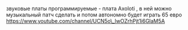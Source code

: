 звуковые платы программируемые - плата Axoloti , в ней можно музыкальный патч сделать и потом автономно будет играть 65 евро https://www.youtube.com/channel/UCN5o\_lwOZrhPjt1i6GlaM5A

